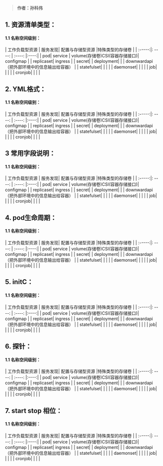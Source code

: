 > #### 作者：孙科伟

## 1. 资源清单类型：
#### 1.1 名称空间级别：
| 工作负载型资源 | 服务发现| 配置与存储型资源 |特殊类型的存储卷  |
| :-----:|: ----: | :----: |:----:|
| pod| service | volume(存储卷)CSI(容器存储接口)| configmap | 
| replicaset| ingress |  |  secret| 
| deployment| |  | downwardapi（把外部环境中的信息输出给容器） | 
| statefulset|  |  |  | 
| daemonset|  |  |  | 
| job|  |  |  | 
| cronjob|  |  |  | 



## 2. YML格式：
#### 1.1 名称空间级别：
| 工作负载型资源 | 服务发现| 配置与存储型资源 |特殊类型的存储卷  |
| :-----:|: ----: | :----: |:----:|
| pod| service | volume(存储卷)CSI(容器存储接口)| configmap | 
| replicaset| ingress |  |  secret| 
| deployment| |  | downwardapi（把外部环境中的信息输出给容器） | 
| statefulset|  |  |  | 
| daemonset|  |  |  | 
| job|  |  |  | 
| cronjob|  |  |  | 

## 3 常用字段说明：
#### 1.1 名称空间级别：
| 工作负载型资源 | 服务发现| 配置与存储型资源 |特殊类型的存储卷  |
| :-----:|: ----: | :----: |:----:|
| pod| service | volume(存储卷)CSI(容器存储接口)| configmap | 
| replicaset| ingress |  |  secret| 
| deployment| |  | downwardapi（把外部环境中的信息输出给容器） | 
| statefulset|  |  |  | 
| daemonset|  |  |  | 
| job|  |  |  | 
| cronjob|  |  |  | 

## 4. pod生命周期：
#### 1.1 名称空间级别：
| 工作负载型资源 | 服务发现| 配置与存储型资源 |特殊类型的存储卷  |
| :-----:|: ----: | :----: |:----:|
| pod| service | volume(存储卷)CSI(容器存储接口)| configmap | 
| replicaset| ingress |  |  secret| 
| deployment| |  | downwardapi（把外部环境中的信息输出给容器） | 
| statefulset|  |  |  | 
| daemonset|  |  |  | 
| job|  |  |  | 
| cronjob|  |  |  | 
## 5. initC：
#### 1.1 名称空间级别：
| 工作负载型资源 | 服务发现| 配置与存储型资源 |特殊类型的存储卷  |
| :-----:|: ----: | :----: |:----:|
| pod| service | volume(存储卷)CSI(容器存储接口)| configmap | 
| replicaset| ingress |  |  secret| 
| deployment| |  | downwardapi（把外部环境中的信息输出给容器） | 
| statefulset|  |  |  | 
| daemonset|  |  |  | 
| job|  |  |  | 
| cronjob|  |  |  | 
## 6. 探针：
#### 1.1 名称空间级别：
| 工作负载型资源 | 服务发现| 配置与存储型资源 |特殊类型的存储卷  |
| :-----:|: ----: | :----: |:----:|
| pod| service | volume(存储卷)CSI(容器存储接口)| configmap | 
| replicaset| ingress |  |  secret| 
| deployment| |  | downwardapi（把外部环境中的信息输出给容器） | 
| statefulset|  |  |  | 
| daemonset|  |  |  | 
| job|  |  |  | 
| cronjob|  |  |  | 
## 7. start stop 相位：
#### 1.1 名称空间级别：
| 工作负载型资源 | 服务发现| 配置与存储型资源 |特殊类型的存储卷  |
| :-----:|: ----: | :----: |:----:|
| pod| service | volume(存储卷)CSI(容器存储接口)| configmap | 
| replicaset| ingress |  |  secret| 
| deployment| |  | downwardapi（把外部环境中的信息输出给容器） | 
| statefulset|  |  |  | 
| daemonset|  |  |  | 
| job|  |  |  | 
| cronjob|  |  |  | 